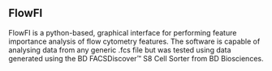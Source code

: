 ## FlowFI

FlowFI is a python-based, graphical interface for performing feature importance analysis of flow cytometry features. The software is capable of analysing data from any generic .fcs file but was tested using data generated using the BD FACSDiscover™ S8 Cell Sorter from BD Biosciences.
